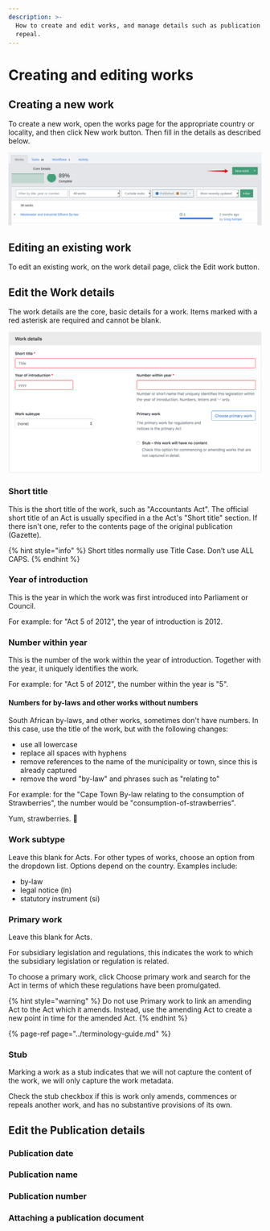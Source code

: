 ```yaml
---
description: >-
  How to create and edit works, and manage details such as publication and
  repeal.
---
```


# Creating and editing works

## Creating a new work

To create a new work, open the works page for the appropriate country or locality, and then click New work button. Then fill in the details as described below.

![](../.gitbook/assets/new-work-button.png)

## Editing an existing work

To edit an existing work, on the work detail page, click the Edit work button.

## Edit the Work details

The work details are the core, basic details for a work. Items marked with a red asterisk are required and cannot be blank.

![](../.gitbook/assets/new-work.png)

### Short title

This is the short title of the work, such as "Accountants Act". The official short title of an Act is usually specified in a the Act's "Short title" section. If there isn't one, refer to the contents page of the original publication \(Gazette\). 

{% hint style="info" %}
Short titles normally use Title Case. Don’t use ALL CAPS.
{% endhint %}

### Year of introduction

This is the year in which  the work was first introduced into Parliament or Council.

For example: for "Act 5 of 2012", the year of introduction is 2012.

### Number within year

This is the number of the work within the year of introduction. Together with the year, it uniquely identifies the work.

For example: for "Act 5 of 2012", the number within the year is "5".

#### Numbers for by-laws and other works without numbers

South African by-laws, and other works, sometimes don't have numbers. In this case, use the title of the work, but with the following changes:

* use all lowercase
* replace all spaces with hyphens
* remove references to the name of the municipality or town, since this is already captured
* remove the word "by-law" and phrases such as "relating to"

For example: for the "Cape Town By-law relating to the consumption of Strawberries", the number would be "consumption-of-strawberries".

Yum, strawberries. 🍓

### Work subtype

Leave this blank for Acts. For other types of works, choose an option from the dropdown list. Options depend on the country. Examples include:

* by-law
* legal notice \(ln\)
* statutory instrument \(si\)

### Primary work

Leave this blank for Acts.

For subsidiary legislation and regulations, this indicates the work to which the subsidiary legislation or regulation is related.

To choose a primary work, click Choose primary work and search for the Act in terms of which these regulations have been promulgated.

{% hint style="warning" %}
Do not use Primary work to link an amending Act to the Act which it amends. Instead, use the amending Act to create a new point in time for the amended Act. 
{% endhint %}

{% page-ref page="../terminology-guide.md" %}

### Stub

Marking a work as a stub indicates that we will not capture the content of the work, we will only capture the work metadata.

Check the stub checkbox if this is work only amends, commences or repeals another work, and has no substantive provisions of its own.

## Edit the Publication details

### Publication date

### Publication name

### Publication number

### Attaching a publication document

